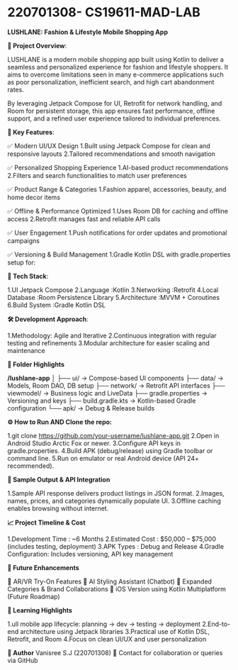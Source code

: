 # 220701308- CS19611-MAD-LAB

**LUSHLANE: Fashion &
Lifestyle Mobile Shopping
App**


**📌 Project Overview**:

LUSHLANE is a modern mobile shopping app built using Kotlin to deliver a seamless and personalized experience for fashion and lifestyle shoppers. It aims to overcome limitations seen in many e-commerce applications such as poor personalization, inefficient search, and high cart abandonment rates.

By leveraging Jetpack Compose for UI, Retrofit for network handling, and Room for persistent storage, this app ensures fast performance, offline support, and a refined user experience tailored to individual preferences.



**🎯 Key Features**:

✅ Modern UI/UX Design
1.Built using Jetpack Compose for clean and responsive layouts
2.Tailored recommendations and smooth navigation

✅ Personalized Shopping Experience
1.AI-based product recommendations
2.Filters and search functionalities to match user preferences

✅ Product Range & Categories
1.Fashion apparel, accessories, beauty, and home decor items

✅ Offline & Performance Optimized
1.Uses Room DB for caching and offline access
2.Retrofit manages fast and reliable API calls

✅ User Engagement
1.Push notifications for order updates and promotional campaigns

✅ Versioning & Build Management
1.Gradle Kotlin DSL with gradle.properties setup for:



**🧱 Tech Stack**:

1.UI	Jetpack Compose
2.Language	      :Kotlin
3.Networking	    :Retrofit
4.Local Database	:Room Persistence Library
5.Architecture	  :MVVM + Coroutines
6.Build System    :Gradle Kotlin DSL



**🛠️ Development Approach**:

1.Methodology: Agile and Iterative
2.Continuous integration with regular testing and refinements
3.Modular architecture for easier scaling and maintenance


**📂 Folder Highlights**

**/lushlane-app**
│
├── ui/                    → Compose-based UI components
├── data/                  → Models, Room DAO, DB setup
├── network/               → Retrofit API interfaces
├── viewmodel/             → Business logic and LiveData
├── gradle.properties      → Versioning and keys
├── build.gradle.kts       → Kotlin-based Gradle configuration
└── apk/                   → Debug & Release builds


**⚙️ How to Run AND Clone the repo:**


1.git clone https://github.com/your-username/lushlane-app.git
2.Open in Android Studio Arctic Fox or newer.
3.Configure API keys in gradle.properties.
4.Build APK (debug/release) using Gradle toolbar or command line.
5.Run on emulator or real Android device (API 24+ recommended).


**📸 Sample Output & API Integration**

1.Sample API response delivers product listings in JSON format.
2.Images, names, prices, and categories dynamically populate UI.
3.Offline caching enables browsing without internet.


**📈 Project Timeline & Cost**

1.Development Time    : ~6 Months
2.Estimated Cost      : $50,000 – $75,000 (includes testing, deployment)
3.APK Types           : Debug and Release
4.Gradle Configuration: Includes versioning, API key management


**🚀 Future Enhancements**

🔮 AR/VR Try-On Features
🤖 AI Styling Assistant (Chatbot)
🛒 Expanded Categories & Brand Collaborations
📱 iOS Version using Kotlin Multiplatform (Future Roadmap)


**🧠 Learning Highlights**

1.ull mobile app lifecycle: planning → dev → testing → deployment
2.End-to-end architecture using Jetpack libraries
3.Practical use of Kotlin DSL, Retrofit, and Room
4.Focus on clean UI/UX and user personalization


**👤 Author**
Vanisree S.J (220701308)
📧 Contact for collaboration or queries via GitHub
